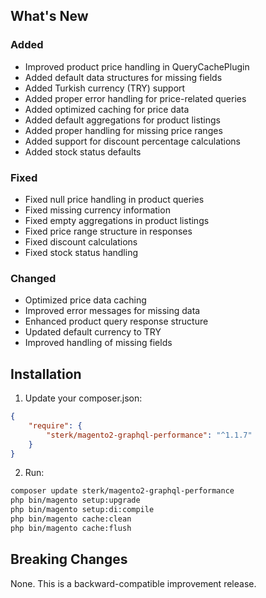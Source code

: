 ## What's New

### Added
- Improved product price handling in QueryCachePlugin
- Added default data structures for missing fields
- Added Turkish currency (TRY) support
- Added proper error handling for price-related queries
- Added optimized caching for price data
- Added default aggregations for product listings
- Added proper handling for missing price ranges
- Added support for discount percentage calculations
- Added stock status defaults

### Fixed
- Fixed null price handling in product queries
- Fixed missing currency information
- Fixed empty aggregations in product listings
- Fixed price range structure in responses
- Fixed discount calculations
- Fixed stock status handling

### Changed
- Optimized price data caching
- Improved error messages for missing data
- Enhanced product query response structure
- Updated default currency to TRY
- Improved handling of missing fields

## Installation
1. Update your composer.json:
```json
{
    "require": {
        "sterk/magento2-graphql-performance": "^1.1.7"
    }
}
```
2. Run:
```bash
composer update sterk/magento2-graphql-performance
php bin/magento setup:upgrade
php bin/magento setup:di:compile
php bin/magento cache:clean
php bin/magento cache:flush
```

## Breaking Changes
None. This is a backward-compatible improvement release.
